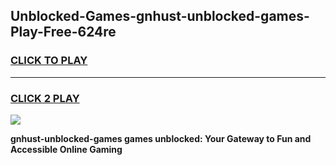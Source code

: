 
## Unblocked-Games-gnhust-unblocked-games-Play-Free-624re
<h3>
<a href="https://premium76.site?title=gnhust-unblocked-games&ref=19M">CLICK TO PLAY</a></h3>
<hr>

<h3>
<a href="https://premium76.site?title=gnhust-unblocked-games&ref=19M">CLICK 2 PLAY</a>
  
</h3>

<a href="https://premium76.site?title=gnhust-unblocked-games&ref=19M"><img src="https://clearcache.store/games.png"></a>


**gnhust-unblocked-games games unblocked: Your Gateway to Fun and Accessible Online Gaming**
